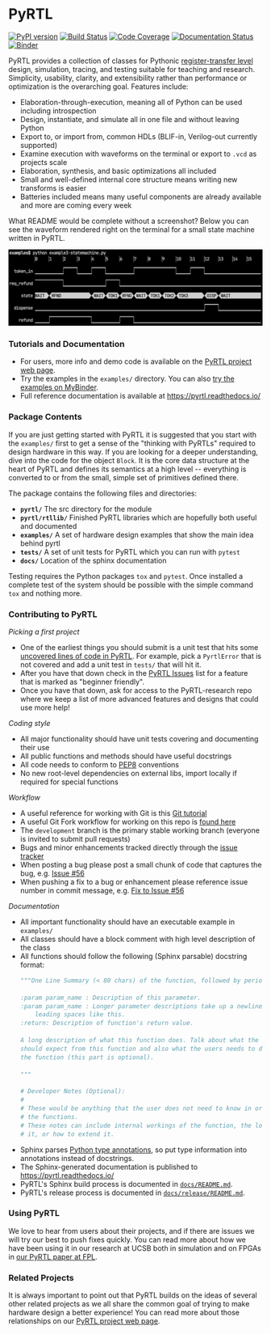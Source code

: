 <!-- This README is also published on PyPI. GitHub relative links, like
[link](docs/README.md) do not work on PyPI, so don't use them here. -->

PyRTL
=====

[![PyPI version](https://badge.fury.io/py/pyrtl.svg)](http://badge.fury.io/py/pyrtl)
[![Build Status](https://github.com/UCSBarchlab/PyRTL/actions/workflows/python-test.yml/badge.svg)](https://github.com/UCSBarchlab/PyRTL/actions/workflows/python-test.yml)
[![Code Coverage](https://codecov.io/github/UCSBarchlab/PyRTL/coverage.svg?branch=development)](https://codecov.io/github/UCSBarchlab/PyRTL?branch=development)
[![Documentation Status](https://readthedocs.org/projects/pyrtl/badge/?version=latest)](http://pyrtl.readthedocs.org/en/latest/?badge=latest)
[![Binder](https://mybinder.org/badge.svg)](https://mybinder.org/v2/gh/UCSBarchlab/PyRTL/development?filepath=%2Fipynb-examples%2F)

PyRTL provides a collection of classes for Pythonic [register-transfer
level](https://en.wikipedia.org/wiki/Register-transfer_level) design,
simulation, tracing, and testing suitable for teaching and research.
Simplicity, usability, clarity, and extensibility rather than performance or
optimization is the overarching goal. Features include:

* Elaboration-through-execution, meaning all of Python can be used including
  introspection
* Design, instantiate, and simulate all in one file and without leaving Python
* Export to, or import from, common HDLs (BLIF-in, Verilog-out currently
  supported)
* Examine execution with waveforms on the terminal or export to `.vcd` as
  projects scale
* Elaboration, synthesis, and basic optimizations all included
* Small and well-defined internal core structure means writing new transforms
  is easier
* Batteries included means many useful components are already available and
  more are coming every week

What README would be complete without a screenshot? Below you can see the
waveform rendered right on the terminal for a small state machine written in
PyRTL.

![Command-line waveform for PyRTL state machine](https://github.com/UCSBarchlab/PyRTL/blob/development/docs/screenshots/pyrtl-statemachine.png?raw=true "PyRTL State Machine Screenshot")

### Tutorials and Documentation

* For users, more info and demo code is available on the [PyRTL project web
  page](http://ucsbarchlab.github.io/PyRTL/).
* Try the examples in the `examples/` directory. You can also [try the examples
  on
  MyBinder](https://mybinder.org/v2/gh/UCSBarchlab/PyRTL/development?filepath=%2Fipynb-examples%2F).
* Full reference documentation is available at https://pyrtl.readthedocs.io/

### Package Contents

If you are just getting started with PyRTL it is suggested that you start with
the `examples/` first to get a sense of the "thinking with PyRTLs" required to
design hardware in this way. If you are looking for a deeper understanding,
dive into the code for the object `Block`. It is the core data structure at the
heart of PyRTL and defines its semantics at a high level -- everything is
converted to or from the small, simple set of primitives defined there.

The package contains the following files and directories:
* **`pyrtl/`**  The src directory for the module
* **`pyrtl/rtllib/`** Finished PyRTL libraries which are hopefully both useful
  and documented
* **`examples/`** A set of hardware design examples that show the main idea
  behind pyrtl
* **`tests/`** A set of unit tests for PyRTL which you can run with `pytest`
* **`docs/`** Location of the sphinx documentation

Testing requires the Python packages `tox` and `pytest`. Once installed a
complete test of the system should be possible with the simple command `tox`
and nothing more.

### Contributing to PyRTL

*Picking a first project*

* One of the earliest things you should submit is a unit test that hits some
  [uncovered lines of code in
  PyRTL](https://codecov.io/github/UCSBarchlab/PyRTL?branch=development). For
  example, pick a `PyrtlError` that is not covered and add a unit test in
  `tests/` that will hit it.
* After you have that down check in the [PyRTL
  Issues](https://github.com/UCSBarchlab/PyRTL/issues) list for a feature that
  is marked as "beginner friendly".
* Once you have that down, ask for access to the PyRTL-research repo where we
  keep a list of more advanced features and designs that could use more help!

*Coding style*

* All major functionality should have unit tests covering and documenting their
  use
* All public functions and methods should have useful docstrings
* All code needs to conform to
  [PEP8](https://www.python.org/dev/peps/pep-0008/) conventions
* No new root-level dependencies on external libs, import locally if required
  for special functions

*Workflow*

* A useful reference for working with Git is this [Git
  tutorial](https://www.atlassian.com/git/tutorials/)
* A useful Git Fork workflow for working on this repo is [found
  here](http://blog.scottlowe.org/2015/01/27/using-fork-branch-git-workflow/)
* The `development` branch is the primary stable working branch (everyone is
  invited to submit pull requests)
* Bugs and minor enhancements tracked directly through the [issue
  tracker](https://github.com/UCSBarchlab/PyRTL/issues)
* When posting a bug please post a small chunk of code that captures the bug,
  e.g. [Issue #56](https://github.com/UCSBarchlab/PyRTL/issues/56)
* When pushing a fix to a bug or enhancement please reference issue number in
  commit message, e.g. [Fix to Issue
  #56](https://github.com/UCSBarchlab/PyRTL/commit/1d5730db168a9e4490c580cb930075715468047a)

*Documentation*

* All important functionality should have an executable example in `examples/`
* All classes should have a block comment with high level description of the
  class
* All functions should follow the following (Sphinx parsable) docstring format:
  ```python
  """One Line Summary (< 80 chars) of the function, followed by period.

  :param param_name : Description of this parameter.
  :param param_name : Longer parameter descriptions take up a newline with four
      leading spaces like this.
  :return: Description of function's return value.

  A long description of what this function does. Talk about what the user
  should expect from this function and also what the users needs to do to use
  the function (this part is optional).

  """

  # Developer Notes (Optional):
  #
  # These would be anything that the user does not need to know in order to use
  # the functions.
  # These notes can include internal workings of the function, the logic behind
  # it, or how to extend it.
  ```
* Sphinx parses [Python type
  annotations](https://docs.python.org/3/library/typing.html), so put type
  information into annotations instead of docstrings.
* The Sphinx-generated documentation is published to
  https://pyrtl.readthedocs.io/
* PyRTL's Sphinx build process is documented in
  [`docs/README.md`](https://github.com/UCSBarchlab/PyRTL/blob/development/docs/README.md).
* PyRTL's release process is documented in
  [`docs/release/README.md`](https://github.com/UCSBarchlab/PyRTL/blob/development/docs/release/README.md).

### Using PyRTL

We love to hear from users about their projects, and if there are issues we
will try our best to push fixes quickly. You can read more about how we have
been using it in our research at UCSB both in simulation and on FPGAs in [our
PyRTL paper at FPL](http://www.cs.ucsb.edu/~sherwood/pubs/FPL-17-pyrtl.pdf).

### Related Projects

It is always important to point out that PyRTL builds on the ideas of several
other related projects as we all share the common goal of trying to make
hardware design a better experience! You can read more about those
relationships on our [PyRTL project web
page](http://ucsbarchlab.github.io/PyRTL/).

